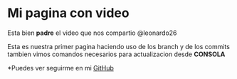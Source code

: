 # Mi pagina con video 

Esta bien **padre** el video que nos compartio @leonardo26

Esta es nuestra primer pagina haciendo uso de los branch y de los commits
tambien vimos comandos necesarios para actualizacion desde **CONSOLA**

*Puedes ver seguirme en mi [GitHub](https://github.com)